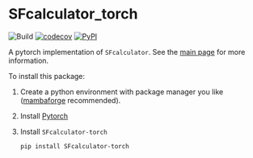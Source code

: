 # SFcalculator_torch
![Build](https://github.com/Hekstra-Lab/SFcalculator_torch/workflows/Build/badge.svg)
[![codecov](https://codecov.io/github/Hekstra-Lab/SFcalculator_torch/branch/master/graph/badge.svg?token=02GUPGPUC1)](https://codecov.io/github/Hekstra-Lab/SFcalculator_torch)
[![PyPI](https://img.shields.io/pypi/v/SFcalculator-torch?color=blue)](https://pypi.org/project/SFcalculator-torch/)

A pytorch implementation of `SFcalculator`. See the [main page](https://github.com/Hekstra-Lab/SFcalculator) for more information.

To install this package:

1. Create a python environment with package manager you like ([mambaforge](https://github.com/mamba-org/mamba) recommended).

2. Install [Pytorch](https://pytorch.org/get-started/locally/)

3. Install `SFcalculator-torch`
    ```bash
    pip install SFcalculator-torch
    ```
